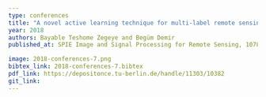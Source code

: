```yaml
---
type: conferences
title: "A novel active learning technique for multi-label remote sensing image scene classification"
year: 2018
authors: Bayable Teshome Zegeye and Begüm Demir
published_at: SPIE Image and Signal Processing for Remote Sensing, 10789 - 10789 - 8, 2018

image: 2018-conferences-7.png
bibtex_link: 2018-conferences-7.bibtex
pdf_link: https://depositonce.tu-berlin.de/handle/11303/10382
git_link:
---
```

